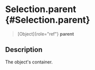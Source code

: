 Selection.parent {#Selection.parent}
================

> [Object]{role="ref"} **parent**

Description
-----------

The object\'s container.
